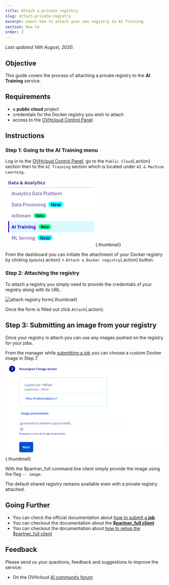 ```yaml
---
title: Attach a private registry
slug: attach-private-registry
excerpt: Learn how to attach your own registry to AI Training
section: How to
order: 3
---
```

*Last updated 14th August, 2020.*

## Objective

This guide covers the process of attaching a private registry to the **AI Training** service.

## Requirements

-   a **public cloud** project
-   credentials for the Docker registry you wish to attach
-   access to the [OVHcloud Control Panel](https://www.ovh.com/auth/?action=gotomanager)

## Instructions

### Step 1: Going to the AI Training menu

Log in to the [OVHcloud Control Panel](https://www.ovh.com/auth/?action=gotomanager), go to the `Public Cloud`{.action} section then to the `AI Training` section which is located under `AI & Machine Learning`.

![image](images/00_training_menu.png){.thumbnail}

From the dashboard you can initiate the attachment of your Docker registry by clicking `Update`{.action} &gt; `Attach a Docker registry`{.action} button.

### Step 2: Attaching the registry

To attach a registry you simply need to provide the credentials of your registry along with its URL.

![attach registry form](images/01_attach_registry_form.png){.thumbnail}

Once the form is filled out click `Attach`{.action}.

## Step 3: Submitting an image from your registry

Once your registry is attach you can use any images pushed on the registry for your jobs.

From the manager while [submitting a job](../submit-job) you can choose a custom Docker image in Step 7.

![custom docker image](images/02_submit_image_custom.png){.thumbnail}

With the \$partner\_full command line client simply provide the image using the flag `-- image`.

The default shared registry remains available even with a private registry attached.

## Going Further

-   You can check the official documentation about [how to submit a **job**](../submit-job)
-   You can checkout the documentation about the [**\$partner\_full client**](https://docs.console.preprod.training.ai.cloud.ovh.net/)
-   You can checkout the documentation about [how to setup the \$partner\_full client](../install-client)

## Feedback

Please send us your questions, feedback and suggestions to improve the service:

-   On the OVHcloud [AI community forum](https://community.ovh.com/c/platform/ai-ml)
